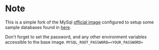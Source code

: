# Note
This is a simple fork of the MySql [official image](https://github.com/docker-library/mysql) configured to setup some sample databases found in [here](https://dev.mysql.com/doc/index-other.html).

Don't forget to set the password, and any other environment variables accessible to the base image.
`MYSQL_ROOT_PASSWORD=<YOUR_PASSWORD>`
